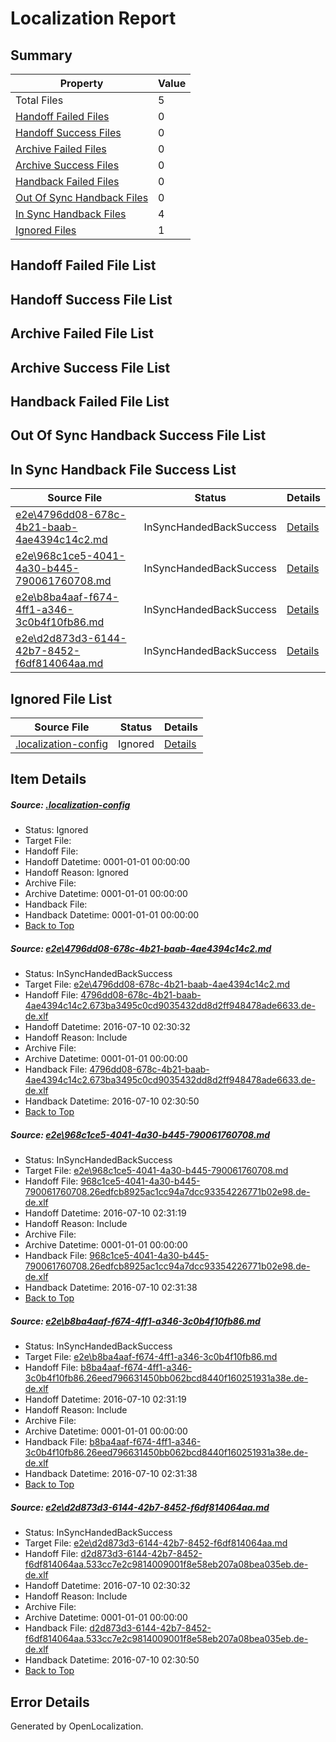 # <a name='report-top'></a> Localization Report

## Summary
 Property | Value 
 -------- | ----- 
 Total Files | 5
[ Handoff Failed Files ](#handoff-failed-list)| 0
[ Handoff Success Files ](#handoff-success-list)| 0
[ Archive Failed Files ](#archive-failed-list)| 0
[ Archive Success Files ](#archive-success-list)| 0
[ Handback Failed Files ](#handback-failed-list)| 0
[ Out Of Sync Handback Files ](#outofsync-handback-success-list)| 0
[ In Sync Handback Files ](#insync-handback-success-list)| 4
[ Ignored Files ](#ignored-list)| 1

## <a name='handoff-failed-list'></a> Handoff Failed File List

## <a name='handoff-success-list'></a> Handoff Success File List

## <a name='archive-failed-list'></a> Archive Failed File List

## <a name='archive-success-list'></a> Archive Success File List

## <a name='handback-failed-list'></a> Handback Failed File List

## <a name='outofsync-handback-success-list'></a> Out Of Sync Handback Success File List

## <a name='insync-handback-success-list'></a> In Sync Handback File Success List
 Source File | Status | Details 
 ----------- | ------ | ------- 
 [e2e\4796dd08-678c-4b21-baab-4ae4394c14c2.md](https://github.com/OpenLocalizationTestOrg/oltest/blob/a83a3ba581b230d32704243010842a7660055db9/e2e/4796dd08-678c-4b21-baab-4ae4394c14c2.md) | InSyncHandedBackSuccess | [Details](#5300e02d07df20489c14c973715244658a77c0461)
 [e2e\968c1ce5-4041-4a30-b445-790061760708.md](https://github.com/OpenLocalizationTestOrg/oltest/blob/e2909863dca7d3ce76bea01d2608285be1aa5b86/e2e/968c1ce5-4041-4a30-b445-790061760708.md) | InSyncHandedBackSuccess | [Details](#a5c31cfd1fcf5b17edbaa7213dde165af17d40812)
 [e2e\b8ba4aaf-f674-4ff1-a346-3c0b4f10fb86.md](https://github.com/OpenLocalizationTestOrg/oltest/blob/e2909863dca7d3ce76bea01d2608285be1aa5b86/e2e/b8ba4aaf-f674-4ff1-a346-3c0b4f10fb86.md) | InSyncHandedBackSuccess | [Details](#470d272f7e61953bb850b3390f200a9ebb3c3d233)
 [e2e\d2d873d3-6144-42b7-8452-f6df814064aa.md](https://github.com/OpenLocalizationTestOrg/oltest/blob/a83a3ba581b230d32704243010842a7660055db9/e2e/d2d873d3-6144-42b7-8452-f6df814064aa.md) | InSyncHandedBackSuccess | [Details](#926198d416fff1ffa5fa54eba50832ce8c174bac4)

## <a name='ignored-list'></a> Ignored File List
 Source File | Status | Details 
 ----------- | ------ | ------- 
 [.localization-config](https://github.com/OpenLocalizationTestOrg/oltest/blob/e2909863dca7d3ce76bea01d2608285be1aa5b86/.localization-config) | Ignored | [Details](#3d4f252ac210baf56311d7e97dcc2db10974dbd20)

## Item Details
##### <a name='3d4f252ac210baf56311d7e97dcc2db10974dbd20'></a> Source: [.localization-config](https://github.com/OpenLocalizationTestOrg/oltest/blob/e2909863dca7d3ce76bea01d2608285be1aa5b86/.localization-config)
* Status: Ignored
* Target File: 
* Handoff File: 
* Handoff Datetime: 0001-01-01 00:00:00
* Handoff Reason: Ignored
* Archive File: 
* Archive Datetime: 0001-01-01 00:00:00
* Handback File: 
* Handback Datetime: 0001-01-01 00:00:00
* [Back to Top](#report-top)

##### <a name='5300e02d07df20489c14c973715244658a77c0461'></a> Source: [e2e\4796dd08-678c-4b21-baab-4ae4394c14c2.md](https://github.com/OpenLocalizationTestOrg/oltest/blob/a83a3ba581b230d32704243010842a7660055db9/e2e/4796dd08-678c-4b21-baab-4ae4394c14c2.md)
* Status: InSyncHandedBackSuccess
* Target File: [e2e\4796dd08-678c-4b21-baab-4ae4394c14c2.md](https://github.com/OpenLocalizationTestOrg/oltest-dede-fly/blob/5146ad87f5c1ff785812bce30912ef149e4685a6/e2e/4796dd08-678c-4b21-baab-4ae4394c14c2.md)
* Handoff File: [4796dd08-678c-4b21-baab-4ae4394c14c2.673ba3495c0cd9035432dd8d2ff948478ade6633.de-de.xlf](https://github.com/OpenLocalizationTestOrg/olhandoff-e2e/blob/41e08d2f8812da7df08d689be52cec489fd3ecd3/ol-handoff/OpenLocalizationTestOrg/oltest-dede-fly/ci/high/4796dd08-678c-4b21-baab-4ae4394c14c2.673ba3495c0cd9035432dd8d2ff948478ade6633.de-de.xlf)
* Handoff Datetime: 2016-07-10 02:30:32
* Handoff Reason: Include
* Archive File: 
* Archive Datetime: 0001-01-01 00:00:00
* Handback File: [4796dd08-678c-4b21-baab-4ae4394c14c2.673ba3495c0cd9035432dd8d2ff948478ade6633.de-de.xlf](https://github.com/OpenLocalizationTestOrg/olhandback-e2e/blob/fa643b13102a88630b65fec591aa1d3b5eee4779/ol-handback/OpenLocalizationTestOrg/oltest-dede-fly/ci/high/4796dd08-678c-4b21-baab-4ae4394c14c2.673ba3495c0cd9035432dd8d2ff948478ade6633.de-de.xlf)
* Handback Datetime: 2016-07-10 02:30:50
* [Back to Top](#report-top)

##### <a name='a5c31cfd1fcf5b17edbaa7213dde165af17d40812'></a> Source: [e2e\968c1ce5-4041-4a30-b445-790061760708.md](https://github.com/OpenLocalizationTestOrg/oltest/blob/e2909863dca7d3ce76bea01d2608285be1aa5b86/e2e/968c1ce5-4041-4a30-b445-790061760708.md)
* Status: InSyncHandedBackSuccess
* Target File: [e2e\968c1ce5-4041-4a30-b445-790061760708.md](https://github.com/OpenLocalizationTestOrg/oltest-dede-fly/blob/13833978149621f03cf41731bb25958c7b70fc00/e2e/968c1ce5-4041-4a30-b445-790061760708.md)
* Handoff File: [968c1ce5-4041-4a30-b445-790061760708.26edfcb8925ac1cc94a7dcc93354226771b02e98.de-de.xlf](https://github.com/OpenLocalizationTestOrg/olhandoff-e2e/blob/78d0d984a596aedb5df3ad92d90002a9f9e7cca5/ol-handoff/OpenLocalizationTestOrg/oltest-dede-fly/ci/ht/968c1ce5-4041-4a30-b445-790061760708.26edfcb8925ac1cc94a7dcc93354226771b02e98.de-de.xlf)
* Handoff Datetime: 2016-07-10 02:31:19
* Handoff Reason: Include
* Archive File: 
* Archive Datetime: 0001-01-01 00:00:00
* Handback File: [968c1ce5-4041-4a30-b445-790061760708.26edfcb8925ac1cc94a7dcc93354226771b02e98.de-de.xlf](https://github.com/OpenLocalizationTestOrg/olhandback-e2e/blob/0c14a224e17618e196e7103180ea79bbff1d00c1/ol-handback/OpenLocalizationTestOrg/oltest-dede-fly/ci/ht/968c1ce5-4041-4a30-b445-790061760708.26edfcb8925ac1cc94a7dcc93354226771b02e98.de-de.xlf)
* Handback Datetime: 2016-07-10 02:31:38
* [Back to Top](#report-top)

##### <a name='470d272f7e61953bb850b3390f200a9ebb3c3d233'></a> Source: [e2e\b8ba4aaf-f674-4ff1-a346-3c0b4f10fb86.md](https://github.com/OpenLocalizationTestOrg/oltest/blob/e2909863dca7d3ce76bea01d2608285be1aa5b86/e2e/b8ba4aaf-f674-4ff1-a346-3c0b4f10fb86.md)
* Status: InSyncHandedBackSuccess
* Target File: [e2e\b8ba4aaf-f674-4ff1-a346-3c0b4f10fb86.md](https://github.com/OpenLocalizationTestOrg/oltest-dede-fly/blob/13833978149621f03cf41731bb25958c7b70fc00/e2e/b8ba4aaf-f674-4ff1-a346-3c0b4f10fb86.md)
* Handoff File: [b8ba4aaf-f674-4ff1-a346-3c0b4f10fb86.26eed796631450bb062bcd8440f160251931a38e.de-de.xlf](https://github.com/OpenLocalizationTestOrg/olhandoff-e2e/blob/78d0d984a596aedb5df3ad92d90002a9f9e7cca5/ol-handoff/OpenLocalizationTestOrg/oltest-dede-fly/ci/ht/b8ba4aaf-f674-4ff1-a346-3c0b4f10fb86.26eed796631450bb062bcd8440f160251931a38e.de-de.xlf)
* Handoff Datetime: 2016-07-10 02:31:19
* Handoff Reason: Include
* Archive File: 
* Archive Datetime: 0001-01-01 00:00:00
* Handback File: [b8ba4aaf-f674-4ff1-a346-3c0b4f10fb86.26eed796631450bb062bcd8440f160251931a38e.de-de.xlf](https://github.com/OpenLocalizationTestOrg/olhandback-e2e/blob/0c14a224e17618e196e7103180ea79bbff1d00c1/ol-handback/OpenLocalizationTestOrg/oltest-dede-fly/ci/ht/b8ba4aaf-f674-4ff1-a346-3c0b4f10fb86.26eed796631450bb062bcd8440f160251931a38e.de-de.xlf)
* Handback Datetime: 2016-07-10 02:31:38
* [Back to Top](#report-top)

##### <a name='926198d416fff1ffa5fa54eba50832ce8c174bac4'></a> Source: [e2e\d2d873d3-6144-42b7-8452-f6df814064aa.md](https://github.com/OpenLocalizationTestOrg/oltest/blob/a83a3ba581b230d32704243010842a7660055db9/e2e/d2d873d3-6144-42b7-8452-f6df814064aa.md)
* Status: InSyncHandedBackSuccess
* Target File: [e2e\d2d873d3-6144-42b7-8452-f6df814064aa.md](https://github.com/OpenLocalizationTestOrg/oltest-dede-fly/blob/5146ad87f5c1ff785812bce30912ef149e4685a6/e2e/d2d873d3-6144-42b7-8452-f6df814064aa.md)
* Handoff File: [d2d873d3-6144-42b7-8452-f6df814064aa.533cc7e2c9814009001f8e58eb207a08bea035eb.de-de.xlf](https://github.com/OpenLocalizationTestOrg/olhandoff-e2e/blob/41e08d2f8812da7df08d689be52cec489fd3ecd3/ol-handoff/OpenLocalizationTestOrg/oltest-dede-fly/ci/high/d2d873d3-6144-42b7-8452-f6df814064aa.533cc7e2c9814009001f8e58eb207a08bea035eb.de-de.xlf)
* Handoff Datetime: 2016-07-10 02:30:32
* Handoff Reason: Include
* Archive File: 
* Archive Datetime: 0001-01-01 00:00:00
* Handback File: [d2d873d3-6144-42b7-8452-f6df814064aa.533cc7e2c9814009001f8e58eb207a08bea035eb.de-de.xlf](https://github.com/OpenLocalizationTestOrg/olhandback-e2e/blob/fa643b13102a88630b65fec591aa1d3b5eee4779/ol-handback/OpenLocalizationTestOrg/oltest-dede-fly/ci/high/d2d873d3-6144-42b7-8452-f6df814064aa.533cc7e2c9814009001f8e58eb207a08bea035eb.de-de.xlf)
* Handback Datetime: 2016-07-10 02:30:50
* [Back to Top](#report-top)


## Error Details

Generated by OpenLocalization.
